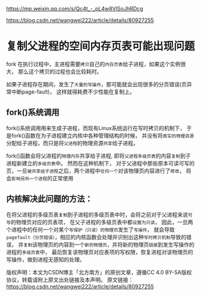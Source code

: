 
<https://mp.weixin.qq.com/s/Qc4t_-_pL4w8VlSoJhRDcg>

<https://blog.csdn.net/wangwei222/article/details/80927255>

# 复制父进程的空间内存页表可能出现问题

fork 在执行过程中，主进程需要`拷贝`自己的`内存页表`给子进程，如果这个实例很大，
那么这个拷贝的过程也会比较耗时。

如果子进程存在期间，发生了`大量的写操作`，那可能就会出现很多的分页错误(页异常中断page-fault)，
这样就得耗费不少性能在复制上。

## fork()系统调用

fork()系统调用用来生成子进程，而现有Linux系统运行在写时拷贝的机制下，
于是fork()函数在为子进程建立内核中各种管理结构的时候，
并没有将`真实的物理资源`分配给子进程，而只是将`父进程`的物理资源`共享`给子进程。

fork()函数会将父进程的`物理内存`共享给子进程,
即将`父进程多级页表`的内容`复制`到子进程新建立的`多级页表`中。
然而在这种机制下，
对于父进程中那些原本可读可写的页，一旦`被共享给子进程`之后，两个进程中`任何一个`对该物理页内容进行了`修改`，
将会`影响另外一个进程`的正常使用

## 内核解决此问题的方法：
在将父进程的多级页表`复制`到子进程的多级页表中时，会将之前对于父进程来说`可写`的物理页对应的页表项，
在父子进程的多级页表中都`设置为只读`，
因此，一旦两个进程中的任何一个对某个`写保护（只读）的物理页`发生了`写操作`，
就会导致`pagefault（分页错误）`，相应的内核函数会处理并识别出这种`写时拷贝机制`导致的错误，
并`复制`该物理页的内容到一个`新的物理页`，并将新的物理页`链接`到发生写操作的进程的`多级页表`中，
最后恢复该物理页对应表项的写权限，恢复进程对该物理页的写操作，做到进程无感知的处理。








版权声明：本文为CSDN博主「北方南方」的原创文章，遵循CC 4.0 BY-SA版权协议，转载请附上原文出处链接及本声明。
原文链接：https://blog.csdn.net/wangwei222/article/details/80927255
